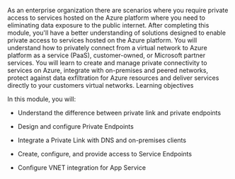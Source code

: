 

As an enterprise organization there are scenarios where you require private access to services hosted on the Azure platform where you need to eliminating data exposure to the public internet. After completing this module, you'll have a better understanding of solutions designed to enable private access to services hosted on the Azure platform. You will understand how to privately connect from a virtual network to Azure platform as a service (PaaS), customer-owned, or Microsoft partner services. You will learn to create and manage private connectivity to services on Azure, integrate with on-premises and peered networks, protect against data exfiltration for Azure resources and deliver services directly to your customers virtual networks. Learning objectives

In this module, you will:

- Understand the difference between private link and private endpoints 

- Design and configure Private Endpoints

- Integrate a Private Link with DNS and on-premises clients

- Create, configure, and provide access to Service Endpoints

- Configure VNET integration for App Service